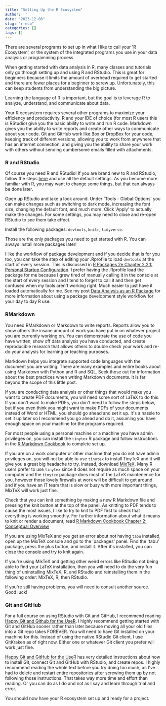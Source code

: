 ```yaml
---
title: "Setting Up the R Ecosystem"
author: ''
date: "2023-12-08"
slug: "r-eco"
categories: []
tags: []
---
```


There are several programs to set up in what I like to call your 'R Ecosystem', or the system of the integrated programs you use in your data analysis or programming process. 

When getting started with data analysis in R, many classes and tutorials only go through setting up and using R and RStudio. This is great for beginners because it limits the amount of overhead required to get started and there are fewer places for a beginner to screw up. Unfortunately, this can keep students from understanding the big picture.  

Learning the language of R is important, but the goal is to leverage R to analyze, understand, and communicate about data.  

Your R ecosystem requires several other programs to maximize your efficiency and productivity. R and your IDE of choice (for most R users this is RStudio) give you the basic ability to write and run R code. Markdown gives you the ability to write reports and create other ways to communicate about your code. Git and GitHub work like Box or DropBox for your code, keeping track of different versions, allowing you to work from anywhere that has an internet connection, and giving you the ability to share your work with others without sending cumbersome emails filled with attachments. 

### R and RStudio

Of course you need R and RStudio! If you are brand new to R and RStudio, follow the steps [here][rstudiourl] and use all the default settings. As you become more familiar with R, you may want to change some things, but that can always be done later.

Open up RStudio and take a look around. Under 'Tools - Global Options' you can make changes such as switching to dark mode, increasing the font size, changing the default font, and much more. Click 'Apply' to actually make the changes. For some settings, you may need to close and re-open RStudio to see them take effect. 

Install the following packages: `devtools`, `knitr`, `tidyverse`.

Those are the only packages you need to get started with R. You can always install more packages later!

I like the workflow of package development and if you decide that is for you too, you can take the step of editing your .Rprofile to load `devtools` at the start of every session. This is discussed in [R Packages 2e Chapter 2.2.1: Personal Startup Configuration][RPackages2.2.1URL]. I prefer having the .Rprofile load the package for me because I grew tired of manually calling it in the console at the start of every session and I tend to forget to call it and then get confused when my tools aren't working right. Much easier to just have it loaded automatically for me. See my post [Data  Analysis as an R Package][postdatanlsaspkg] for more information about using a package development style workflow for your day to day R use.  

### RMarkdown

You need RMarkdown or Markdown to write reports. Reports allow you to show others the insane amount of work you have put in on whatever project you are currently working on. You can demonstrate the use of code you have written, show off data analysis you have conducted, and create reproducible research that allows others to double check your work and re-do your analysis for learning or teaching purposes. 

Markdown helps you integrate supported code languages with the document you are writing. There are many examples and entire books about using Markdown with Python and R and SQL. Seek those out for information about the best practices when writing Markdown documents. It is far beyond the scope of this little post.

If you are conducting data analysis or other things that would make you want to create PDF documents, you will need some sort of LaTeX to do this. If you don't want to make PDFs, you don't need to follow the steps below, but if you even think you might want to make PDFs of your documents instead of Word or HTML, you should go ahead and set it up. It's a hassle to set it up later so I recommend you go ahead and do it, assuming you have enough space on your machine for the programs required.

For most people using a personal machine or a machine you have admin privileges on, you can install the `tinytex` R package and follow instructions in the [R Markdown Cookbook][RMarkdown Cookbook URL] to complete set up. 

If you are on a work computer or other machine that you do not have admin privileges on, you will not be able to use `tinytex` to install TinyTeX and it will give you a great big headache to try. Instead, download [MixTeX][mixtexURL]. Many R users prefer to use `tinytex` since it does not require as much space on your computer and the `tinytex` package does most of the LaTeX maintenence for you, however those lovely firewalls at work will be difficult to get around and if you have an IT team that is slow or busy with more important things, MixTeX will work just fine. 

Check that you can knit something by making a new R Markdown file and pressing the knit button at the top of the panel. As knitting to PDF tends to cause the most issues, I like to try to knit to PDF first to check that everything is working smoothly. For further information about what it means to knit or render a document, read [R Markdown Cookbook Chapter 2: Conceptual Overview][rmarkdowncookbookch2url]

If you are using MixTeX and you get an error about not having `tabu` installed, open up the MixTeX console and go to the 'packages' panel. Find the 'tabu' package, press the plus button, and install it. After it's installed, you can close the console and try to knit again. 

If you're using MikTeX and getting other weird errors like RStudio not being able to find your LaTeX installation, then you will need to do the very fun thing of uninstalling MixTeX, R, and RStudio and reinstalling them in the following order: MixTeX, R, then RStudio.

If you're still having problems, you will need to consult another source. Good luck!

### Git and GitHub

For a full course on using RStudio with Git and GitHub, I recommend reading [Happy Git and Github for the UseR][HappyGitWithRURL]. I highly recommend getting started with Git and GitHub sooner rather than later because moving all your old files into a Git repo takes FOREVER. You will need to have Git installed on your machine for this. Instead of using the native RStudio Git client, I use GitKraken as of right now. Either one or whatever Git client you prefer will work just fine.

[Happy Git and GitHub for the UseR][HappyGitWithRURL] has very detailed instructions about how to install Git, connect Git and GitHub with RStudio, and create repos. I highly recommend reading the whole text before you try doing too much, as I've had to delete and restart entire repositories after screwing them up by not following those instructions. That takes way more time and effort than reading. Or you can do as I do and not as I say and learn through trial and error. 

You should now have your R ecosystem set up and ready for a project. 


[RMarkdown Cookbook URL]:https://bookdown.org/yihui/rmarkdown-cookbook/
[HappyGitWithRURL]:https://happygitwithr.com/
[RPackages2.2.1URL]:https://r-pkgs.org/setup.html#personal-startup-configuration
[mixtexURL]:https://miktex.org/
[rmarkdowncookbookch2url]:https://bookdown.org/yihui/rmarkdown-cookbook/conceptual-overview.html
[rstudiourl]:https://posit.co/download/rstudio-desktop/
[postdatanlsaspkg]: https://saragracebiddle-blog.netlify.app/2023-12-08-dat-anls-as-pkg
